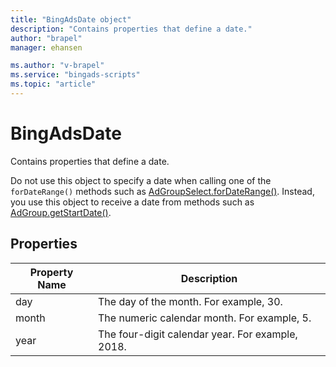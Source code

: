 ```yaml
---
title: "BingAdsDate object"
description: "Contains properties that define a date."
author: "brapel"
manager: ehansen

ms.author: "v-brapel"
ms.service: "bingads-scripts"
ms.topic: "article"
---
```


# BingAdsDate

Contains properties that define a date.

Do not use this object to specify a date when calling one of the `forDateRange()` methods such as [AdGroupSelect.forDateRange()](AdGroupSelector.md#fordaterange~object-datefrom_-object-dateto~). Instead, you use this object to receive a date from methods such as [AdGroup.getStartDate()](AdGroup.md#getstartdate).


## Properties

|Property Name|Description|
|-|-
|day|The day of the month. For example, 30.
|month|The numeric calendar month. For example, 5.
|year|The four-digit calendar year. For example, 2018.

